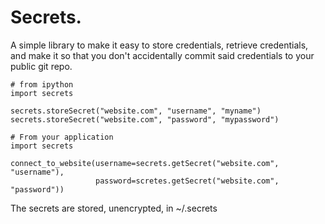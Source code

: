 # Secrets.

A simple library to make it easy to store credentials, retrieve credentials,
and make it so that you don't accidentally commit said credentials to your public
git repo.

    # from ipython
    import secrets

    secrets.storeSecret("website.com", "username", "myname")
    secrets.storeSecret("website.com", "password", "mypassword")

    # From your application
    import secrets

    connect_to_website(username=secrets.getSecret("website.com", "username"),
                       password=scretes.getSecret("website.com", "password"))

The secrets are stored, unencrypted, in ~/.secrets
